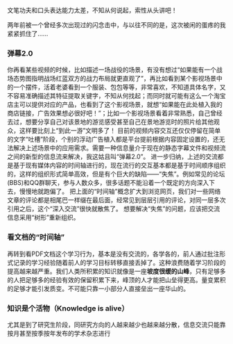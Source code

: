 文笔功夫和口头表达能力太差，不知从何说起，索性从头讲吧！

两年前被一个曾经多次出现过的闪念击中，与以往不同的是，这次被闲的蛋疼的我紧紧抓住了……
 
### 弹幕2.0
你再看某些视频的时候，比如描述一场战役的场景，有没有想过“如果能有一个战场态势图指明战场红蓝双方的战力布局就更直观了”，再比如看到某个影视场景中的一个摆件，活着老婆看到一个服装、包包等等，非常喜欢，不知道具体名字，又不容易准确描述其特征提取关键字，不知从何找起；而同时就可能有这么一个淘宝店主可以提供对应的产品，也看到了这个影视场景，就想“如果能在此处植入我的商店链接，广告效果想必很好吧！”；比如一个影视场景看着非常熟悉，自己曾经去过，想要分享自己对该景地的游览感受甚至自己在景地游览时的照片给其他观众，这样要比刻上“到此一游”文明多了！
目前的视频内容交互还仅仅停留在简单的文字“吐槽”阶段，个别的浮动广告植入都是平台提前根据内容固定设置的，还无法解决上述场景中的应用需求。需要一种信息量介于现在的静态字幕文件和视频流之间的新型的信息流来解决，我这姑且叫“弹幕2.0”。
进一步归纳，上述的交流都是基于现有媒体内容的时间轴进行的，现在流行的交互基本都是基于时间顺序组织的，这样的组织形式简单高效，但是有个巨大的缺陷——“失焦”。例如常见的论坛(BBS)和QQ群聊天，参与人数众多，很多话题不能沿着一个既定的方向深入下去，慢慢地就跑偏了。
把上面的“时间轴”概念扩大到浏览网页，我们对一些网络文章的评论都是相尾巴一样缀在最后面，经常见到层层引用的评论，对同一层多次引用之后，这个“深入交流”很快就散焦了。
想要解决“失焦”的问题，应该把交流信息采用“树形”重新组织。
 
### 看文档的“时间轴”
再转到看PDF文档这个学习行为，基本是没有交流的，各学各的，前人通过批注形式记录的学习经验随着前人的学习目标转移直接丢掉了。这种浪费随着学习阶段的提高越来越严重。我们人类所积累的知识就像是一座**坡度很缓的山峰**，只有足够多的人把足够多的经验有效的保留积累下来，峰顶的人才能把山垒得更高。量变累积的足够才能引发质变。不可能只靠一小部分人直接垒出一座华山的。
 
### 知识是个活物（Knowledge is alive）
尤其是到了研究生阶段，同研究方向的人越来越少也越来越分散，信息交流只能靠按月甚至按季按年发布的学术杂志进行
